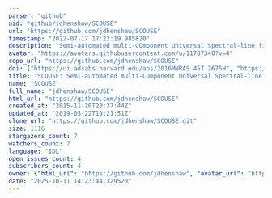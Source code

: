 ```yaml
---
parser: "github"
uid: "github/jdhenshaw/SCOUSE"
url: "https://github.com/jdhenshaw/SCOUSE"
timestamp: "2022-07-17 17:22:19.985820"
description: "Semi-automated multi-COmponent Universal Spectral-line fitting Engine"
avatar: "https://avatars.githubusercontent.com/u/11787340?v=4"
repo_url: "https://github.com/jdhenshaw/SCOUSE"
doi: ["https://ui.adsabs.harvard.edu/abs/2016MNRAS.457.2675H", "https://ui.adsabs.harvard.edu/abs/2016ascl.soft01003H/abstract"]
title: "SCOUSE: Semi-automated multi-COmponent Universal Spectral-line fitting Engine"
name: "SCOUSE"
full_name: "jdhenshaw/SCOUSE"
html_url: "https://github.com/jdhenshaw/SCOUSE"
created_at: "2015-11-10T20:37:44Z"
updated_at: "2019-05-22T10:21:51Z"
clone_url: "https://github.com/jdhenshaw/SCOUSE.git"
size: 1116
stargazers_count: 7
watchers_count: 7
language: "IDL"
open_issues_count: 4
subscribers_count: 4
owner: {"html_url": "https://github.com/jdhenshaw", "avatar_url": "https://avatars.githubusercontent.com/u/11787340?v=4", "login": "jdhenshaw", "type": "User"}
date: "2025-10-11 14:23:44.329520"
---
```

